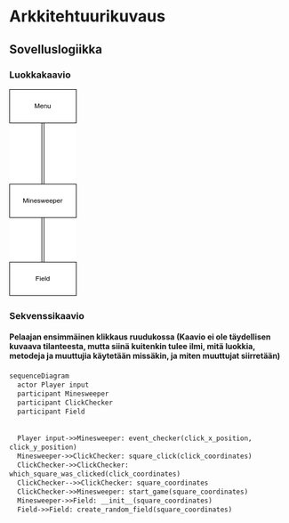 # Arkkitehtuurikuvaus

## Sovelluslogiikka

### Luokkakaavio

![Luokkakaavio](./kuvat/Minesweeper_luokkakaavio.png)


### Sekvenssikaavio

#### Pelaajan ensimmäinen klikkaus ruudukossa (Kaavio ei ole täydellisen kuvaava tilanteesta, mutta siinä kuitenkin tulee ilmi, mitä luokkia, metodeja ja muuttujia käytetään missäkin, ja miten muuttujat siirretään)
```mermaid
sequenceDiagram
  actor Player input
  participant Minesweeper
  participant ClickChecker
  participant Field
  
  
  Player input->>Minesweeper: event_checker(click_x_position, click_y_position)
  Minesweeper->>ClickChecker: square_click(click_coordinates)
  ClickChecker->>ClickChecker: which_square_was_clicked(click_coordinates)
  ClickChecker-->>ClickChecker: square_coordinates
  ClickChecker->>Minesweeper: start_game(square_coordinates)
  Minesweeper->>Field: __init__(square_coordinates)
  Field->>Field: create_random_field(square_coordinates)

```

